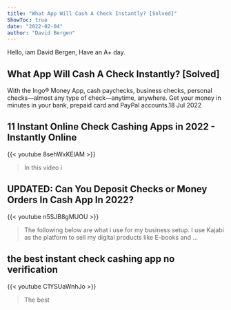 ```yaml
---
title: "What App Will Cash A Check Instantly? [Solved]"
ShowToc: true 
date: "2022-02-04"
author: "David Bergen" 
---
```


Hello, iam David Bergen, Have an A+ day.
## What App Will Cash A Check Instantly? [Solved]
With the Ingo® Money App, cash paychecks, business checks, personal checks—almost any type of check—anytime, anywhere. Get your money in minutes in your bank, prepaid card and PayPal accounts.18 Jul 2022

## 11 Instant Online Check Cashing Apps in 2022 - Instantly Online
{{< youtube 8sehWxKElAM >}}
>In this video i 

## UPDATED: Can You Deposit Checks or Money Orders In Cash App In 2022?
{{< youtube n5SJB8gMUOU >}}
>The following below are what i use for my business setup. I use Kajabi as the platform to sell my digital products like E-books and ...

## the best instant check cashing app no verification
{{< youtube C1YSUaWnhJo >}}
>The best 

